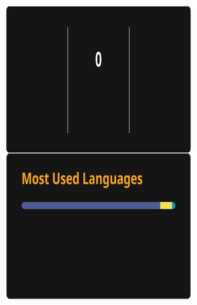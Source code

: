 <div align="center">
    <img height=400 align="center" src="/assets/streak.svg" />
    <img height=400 align="center" src="/assets/top-languages.svg" />
</div>
